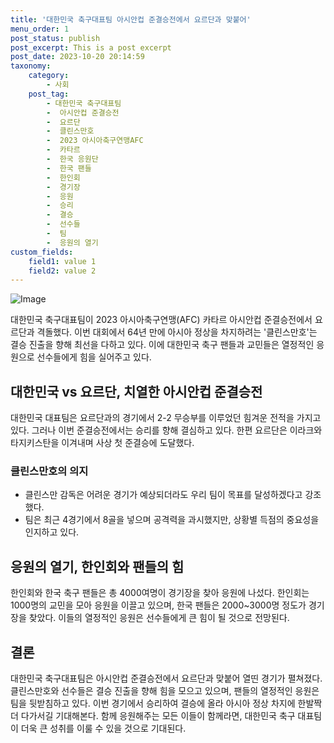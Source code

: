 ```yaml
---
title: '대한민국 축구대표팀 아시안컵 준결승전에서 요르단과 맞붙어'
menu_order: 1
post_status: publish
post_excerpt: This is a post excerpt
post_date: 2023-10-20 20:14:59
taxonomy:
    category:
        - 사회
    post_tag:
        - 대한민국 축구대표팀
        -  아시안컵 준결승전
        -  요르단
        -  클린스만호
        -  2023 아시아축구연맹AFC
        -  카타르
        -  한국 응원단
        -  한국 팬들
        -  한인회
        -  경기장
        -  응원
        -  승리
        -  결승
        -  선수들
        -  팀
        -  응원의 열기
custom_fields:
    field1: value 1
    field2: value 2
---
```


![Image](https://imgnews.pstatic.net/image/366/2024/02/06/0000968812_001_20240206225401394.jpg?type=w647)


대한민국 축구대표팀이 2023 아시아축구연맹(AFC) 카타르 아시안컵 준결승전에서 요르단과 격돌했다. 이번 대회에서 64년 만에 아시아 정상을 차지하려는 '클린스만호'는 결승 진출을 향해 최선을 다하고 있다. 이에 대한민국 축구 팬들과 교민들은 열정적인 응원으로 선수들에게 힘을 실어주고 있다.

## 대한민국 vs 요르단, 치열한 아시안컵 준결승전
대한민국 대표팀은 요르단과의 경기에서 2-2 무승부를 이루었던 힘겨운 전적을 가지고 있다. 그러나 이번 준결승전에서는 승리를 향해 결심하고 있다. 한편 요르단은 이라크와 타지키스탄을 이겨내며 사상 첫 준결승에 도달했다.

### 클린스만호의 의지
- 클린스만 감독은 어려운 경기가 예상되더라도 우리 팀이 목표를 달성하겠다고 강조했다.
- 팀은 최근 4경기에서 8골을 넣으며 공격력을 과시했지만, 상황별 득점의 중요성을 인지하고 있다.

## 응원의 열기, 한인회와 팬들의 힘
한인회와 한국 축구 팬들은 총 4000여명이 경기장을 찾아 응원에 나섰다. 한인회는 1000명의 교민을 모아 응원을 이끌고 있으며, 한국 팬들은 2000~3000명 정도가 경기장을 찾았다. 이들의 열정적인 응원은 선수들에게 큰 힘이 될 것으로 전망된다.

## 결론
대한민국 축구대표팀은 아시안컵 준결승전에서 요르단과 맞붙어 열띤 경기가 펼쳐졌다. 클린스만호와 선수들은 결승 진출을 향해 힘을 모으고 있으며, 팬들의 열정적인 응원은 팀을 뒷받침하고 있다. 이번 경기에서 승리하여 결승에 올라 아시아 정상 차지에 한발짝 더 다가서길 기대해본다. 함께 응원해주는 모든 이들이 함께라면, 대한민국 축구 대표팀이 더욱 큰 성취를 이룰 수 있을 것으로 기대된다.
